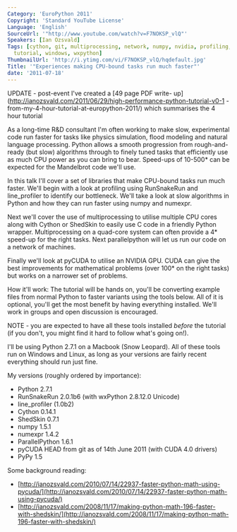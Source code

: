 ```yaml
---
Category: 'EuroPython 2011'
Copyright: 'Standard YouTube License'
Language: 'English'
SourceUrl: '"http://www.youtube.com/watch?v=F7NOKSP_vlQ"'
Speakers: [Ian Ozsvald]
Tags: [cython, git, multiprocessing, network, numpy, nvidia, profiling, pycuda, runsnakerun,
  tutorial, windows, wxpython]
ThumbnailUrl: 'http://i.ytimg.com/vi/F7NOKSP_vlQ/hqdefault.jpg'
Title: '"Experiences making CPU-bound tasks run much faster"'
date: '2011-07-18'
---
```

UPDATE - post-event I've created a [49 page PDF write-
up](http://ianozsvald.com/2011/06/29/high-performance-python-tutorial-v0-1
-from-my-4-hour-tutorial-at-europython-2011/) which summarises the 4 hour
tutorial

As a long-time R&D consultant I'm often working to make slow, experimental
code run faster for tasks like physics simulation, flood modeling and natural
language processing. Python allows a smooth progression from rough-and-ready
(but slow) algorithms through to finely tuned tasks that efficiently use as
much CPU power as you can bring to bear. Speed-ups of 10-500* can be expected
for the Mandelbrot code we'll use.

In this talk I'll cover a set of libraries that make CPU-bound tasks run much
faster. We'll begin with a look at profiling using RunSnakeRun and
line_profiler to identify our bottleneck. We'll take a look at slow algorithms
in Python and how they can run faster using numpy and numexpr.

Next we'll cover the use of multiprocessing to utilise multiple CPU cores
along with Cython or ShedSkin to easily use C code in a friendly Python
wrapper. Multiprocessing on a quad-core system can often provide a 4* speed-up
for the right tasks. Next parallelpython will let us run our code on a network
of machines.

Finally we'll look at pyCUDA to utilise an NVIDIA GPU. CUDA can give the best
improvements for mathematical problems (over 100* on the right tasks) but
works on a narrower set of problems.

How it'll work: The tutorial will be hands on, you'll be converting example
files from normal Python to faster variants using the tools below. All of it
is optional, you'll get the most benefit by having everything installed. We'll
work in groups and open discussion is encouraged.

NOTE - you are expected to have all these tools installed _before_ the
tutorial (if you don't, you might find it hard to follow what's going on!).

I'll be using Python 2.7.1 on a Macbook (Snow Leopard). All of these tools run
on Windows and Linux, as long as your versions are fairly recent everything
should run just fine.

My versions (roughly ordered by importance):

  * Python 2.7.1
  * RunSnakeRun 2.0.1b6 (with wxPython 2.8.12.0 Unicode)
  * line_profiler (1.0b2)
  * Cython 0.14.1
  * ShedSkin 0.7.1
  * numpy 1.5.1
  * numexpr 1.4.2
  * ParallelPython 1.6.1
  * pyCUDA HEAD from git as of 14th June 2011 (with CUDA 4.0 drivers)
  * PyPy 1.5

Some background reading:

  * [http://ianozsvald.com/2010/07/14/22937-faster-python-math-using-pycuda/](http://ianozsvald.com/2010/07/14/22937-faster-python-math-using-pycuda/)
  * [http://ianozsvald.com/2008/11/17/making-python-math-196-faster-with-shedskin/](http://ianozsvald.com/2008/11/17/making-python-math-196-faster-with-shedskin/)

